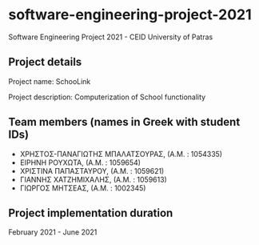 # software-engineering-project-2021
Software Engineering Project 2021 - CEID University of Patras

## Project details
Project name: SchooLink

Project description: Computerization of School functionality

## Team members (names in Greek with student IDs)
* ΧΡΗΣΤΟΣ-ΠΑΝΑΓΙΩΤΗΣ ΜΠΑΛΑΤΣΟΥΡΑΣ, (Α.Μ. : 1054335)
* ΕΙΡΗΝΗ ΡΟΥΧΩΤΑ, (Α.Μ. : 1059654)
* ΧΡΙΣΤΙΝΑ ΠΑΠΑΣΤΑΥΡΟΥ, (Α.Μ. : 1059621)
* ΓΙΑΝΝΗΣ ΧΑΤΖΗΜΙΧΑΛΗΣ, (Α.Μ. : 1059613)
* ΓΙΩΡΓΟΣ ΜΗΤΣΕΑΣ, (Α.Μ. : 1002345)

## Project implementation duration
February 2021 - June 2021
